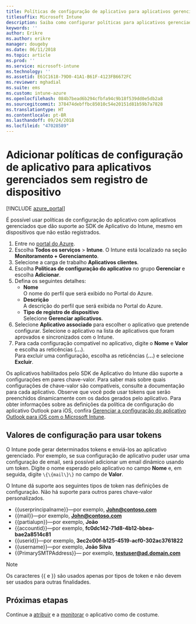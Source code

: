 ```yaml
---
title: Políticas de configuração de aplicativo para aplicativos gerenciados sem registro de dispositivo
titlesuffix: Microsoft Intune
description: Saiba como configurar políticas para aplicativos gerenciados sem registro de dispositivo.
keywords: ''
author: Erikre
ms.author: erikre
manager: dougeby
ms.date: 06/11/2018
ms.topic: article
ms.prod: ''
ms.service: microsoft-intune
ms.technology: ''
ms.assetid: E61C1618-79D0-41A1-B61F-4123FB6672FC
ms.reviewer: mghadial
ms.suite: ems
ms.custom: intune-azure
ms.openlocfilehash: 084b7bead6b294cfbfa94c9b18f539dd0e5db2a8
ms.sourcegitcommit: 378474debffbc85010c54e20151d81b59b7a7828
ms.translationtype: HT
ms.contentlocale: pt-BR
ms.lasthandoff: 09/24/2018
ms.locfileid: "47028589"
---
```

# <a name="add-app-configuration-policies-for-managed-apps-without-device-enrollment"></a>Adicionar políticas de configuração de aplicativo para aplicativos gerenciados sem registro de dispositivo

[!INCLUDE [azure_portal](./includes/azure_portal.md)]

É possível usar políticas de configuração do aplicativo com aplicativos gerenciados que dão suporte ao SDK de Aplicativo do Intune, mesmo em dispositivos que não estão registrados. 

1. Entre no [portal do Azure](https://portal.azure.com).
2. Escolha **Todos os serviços** > **Intune**. O Intune está localizado na seção **Monitoramento + Gerenciamento**.
3. Selecione a carga de trabalho **Aplicativos clientes**.
4. Escolha **Políticas de configuração do aplicativo** no grupo **Gerenciar** e escolha **Adicionar**.
5. Defina os seguintes detalhes:
    - **Nome**  
      O nome do perfil que será exibido no Portal do Azure.
    - **Descrição**  
      A descrição do perfil que será exibida no Portal do Azure.
    - **Tipo de registro de dispositivo**  
      Selecione **Gerenciar aplicativos**.
6. Selecione **Aplicativo associado** para escolher o aplicativo que pretende configurar. Selecione o aplicativo na lista de aplicativos que foram aprovados e sincronizados com o Intune.
7. Para cada configuração compatível no aplicativo, digite o **Nome** e **Valor** e escolha as reticências (**…**).  
    Para excluir uma configuração, escolha as reticências (**…**) e selecione **Excluir**.  
    
Os aplicativos habilitados pelo SDK de Aplicativo do Intune dão suporte a configurações em pares chave-valor. Para saber mais sobre quais configurações de chave-valor são compatíveis, consulte a documentação para cada aplicativo. Observe que você pode usar tokens que serão preenchidos dinamicamente com os dados gerados pelo aplicativo. Para obter informações sobre as definições da política de configuração do aplicativo Outlook para iOS, confira [Gerenciar a configuração do aplicativo Outlook para iOS com o Microsoft Intune](https://technet.microsoft.com/library/mt813789(v=exchg.150).aspx).

## <a name="configuration-values-for-using-tokens"></a>Valores de configuração para usar tokens

O Intune pode gerar determinados tokens e enviá-los ao aplicativo gerenciado. Por exemplo, se sua configuração de aplicativo puder usar uma configuração de email, será possível adicionar um email dinâmico usando um token. Digite o nome esperado pelo aplicativo no campo **Nome** e, em seguida, digite `\{\{mail\}\}` no campo de **Valor**.

O Intune dá suporte aos seguintes tipos de token nas definições de configuração. Não há suporte para outros pares chave-valor personalizados.

- \{\{userprincipalname\}\}—por exemplo, **John@contoso.com**
- \{\{mail\}\}—por exemplo, **John@contoso.com**
- \{\{partialupn\}\}—por exemplo, **João**
- \{\{accountid\}\}—por exemplo, **fc0dc142-71d8-4b12-bbea-bae2a8514c81**
- \{\{userid\}\}—por exemplo, **3ec2c00f-b125-4519-acf0-302ac3761822**
- \{\{username\}\}—por exemplo, **João Silva**
- \{\{PrimarySMTPAddress\}\}— por exemplo, **testuser@ad.domain.com** 


> [!Note]  
> Os caracteres \{\{ e \}\} são usados apenas por tipos de token e não devem ser usados para outras finalidades.

## <a name="next-steps"></a>Próximas etapas

Continue a [atribuir](apps-deploy.md) e a [monitorar](apps-monitor.md) o aplicativo como de costume.
